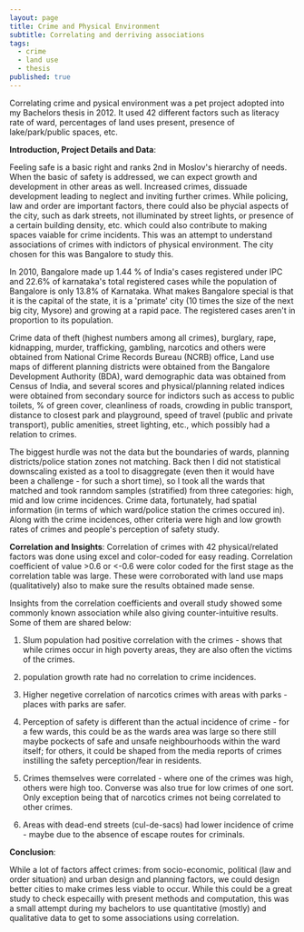 ```yaml
---
layout: page
title: Crime and Physical Environment
subtitle: Correlating and derriving associations
tags:
  - crime
  - land use
  - thesis
published: true
---
```


Correlating crime and pysical environment was a pet project adopted into my Bachelors thesis in 2012. It used 42 different factors such as literacy rate of ward, percentages of land uses present, presence of lake/park/public spaces, etc. 

**Introduction, Project Details and Data**:

Feeling safe is a basic right and ranks 2nd in Moslov's hierarchy of needs. When the basic of safety is addressed, we can expect growth and development in other areas as well. Increased crimes, dissuade development leading to neglect and inviting further crimes. While policing, law and order are important factors, there could also be phycial aspects of the city, such as dark streets, not illuminated by street lights, or presence of a certain building density, etc. which could also contribute to making spaces vaiable for crime incidents. This was an attempt to understand associations of crimes with indictors of physical environment. The city chosen for this was Bangalore to study this. 

In 2010, Bangalore made up 1.44 % of India's cases registered under IPC and 22.6% of karnataka's total registered cases while the population of Bangalore is only 13.8% of Karnataka. What makes Bangalore special is that it is the capital of the state, it is a 'primate' city (10 times the size of the next big city, Mysore) and growing at a rapid pace. The registered cases aren't in proportion to its population. 

Crime data of theft (highest numbers among all crimes), burglary, rape, kidnapping, murder, trafficking, gambling, narcotics and others were obtained from National Crime Records Bureau (NCRB) office, Land use maps of different planning districts were obtained from the Bangalore Development Authority (BDA), ward demographic data was obtained from Census of India, and several scores and physical/planning related indices were obtained from secondary source for indictors such as access to public toilets, % of green cover, cleanliness of roads, crowding in public transport, distance to closest park and playground, speed of travel (public and private transport), public amenities, street lighting, etc., which possibly had a relation to crimes. 

The biggest hurdle was not the data but the boundaries of wards, planning districts/police station zones not matching. Back then I did not statistical downscaling existed as a tool to disaggregate (even then it would have been a challenge - for such a short time), so I took all the wards that matched and took ranndom samples (stratified) from three categories: high, mid and low crime incidences. Crime data, fortunately, had spatial information (in terms of which ward/police station the crimes occured in). Along with the crime incidences, other criteria were high and low growth rates of crimes and people's perception of safety study. 

**Correlation and Insights**:
Correlation of crimes with 42 physical/related factors was done using excel and color-coded for easy reading. Correlation coefficient of value >0.6 or <-0.6 were color coded for the first stage as the correlation table was large. These were corroborated with land use maps (qualitatively) also to make sure the results obtained made sense. 

Insights from the correlation coefficients and overall study showed some commonly known association while also giving counter-intuitive results. Some of them are shared below:

1. Slum population had positive correlation with the crimes - shows that while crimes occur in high poverty areas, they are also often the victims of the crimes.

2. population growth rate had no correlation to crime incidences.

3. Higher negetive correlation of narcotics crimes with areas with parks - places with parks are safer.

4. Perception of safety is different than the actual incidence of crime - for a few wards, this could be as the wards area was large so there still maybe pockects of safe and unsafe neighbourhoods within the ward itself; for others, it could be shaped from the media reports of crimes instilling the safety perception/fear in residents.

5. Crimes themselves were correlated - where one of the crimes was high, others were high too. Converse was also true for low crimes of one sort. Only exception being that of narcotics crimes not being correlated to other crimes.

6. Areas with dead-end streets (cul-de-sacs) had lower incidence of crime - maybe due to the absence of escape routes for criminals.

**Conclusion**:

While a lot of factors affect crimes: from socio-economic, political (law and order situation) and urban design and planning factors, we could design better cities to make crimes less viable to occur. While this could be a great study to check especailly with present methods and computation, this was a small attempt during my bachelors to use quantitative (mostly) and qualitative data to get to some associations using correlation. 
